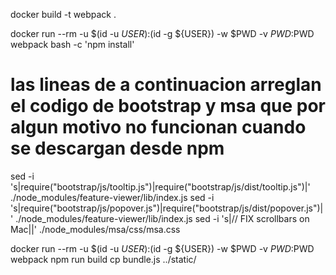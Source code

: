 docker build -t webpack .

docker run --rm -u $(id -u ${USER}):$(id -g ${USER})  -w $PWD -v $PWD:$PWD webpack bash -c 'npm install'

# las lineas de a continuacion arreglan el codigo de bootstrap y msa que por algun motivo no funcionan cuando se descargan desde npm
sed -i 's|require("bootstrap/js/tooltip.js")|require("bootstrap/js/dist/tooltip.js")|' ./node_modules/feature-viewer/lib/index.js
sed -i 's|require("bootstrap/js/popover.js")|require("bootstrap/js/dist/popover.js")|' ./node_modules/feature-viewer/lib/index.js
sed -i 's|// FIX scrollbars on Mac||' ./node_modules/msa/css/msa.css

docker run --rm -u $(id -u ${USER}):$(id -g ${USER})  -w $PWD -v $PWD:$PWD webpack npm run build
cp bundle.js ../static/

